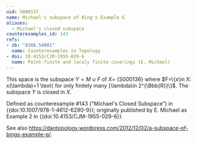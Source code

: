 ```yaml
---
uid: S000137
name: Michael's subspace of Bing's Example G
aliases:
  - Michael's closed subspace
counterexamples_id: 143
refs:
- zb: "0386.54001"
  name: Counterexamples in Topology
- doi: 10.4153/CJM-1955-029-6
  name: Point-finite and localy finite coverings (E. Michael)
---
```


This space is the subspace $Y = M \cup F$ of $X=$ {S000136} where
$F=\{x\in X: x(\lambda)=1 \text{ for only finitely many }\lambda\in 2^{\Bbb{R}}\}$.
The subspace $Y$ is closed in $X$.

Defined as counterexample #143 ("Michael's Closed Subspace")
in {{doi:10.1007/978-1-4612-6290-9}};
originally published by E. Michael as Example 2 in {{doi:10.4153/CJM-1955-029-6}}.

See also <https://dantopology.wordpress.com/2012/12/02/a-subspace-of-bings-example-g/>.
